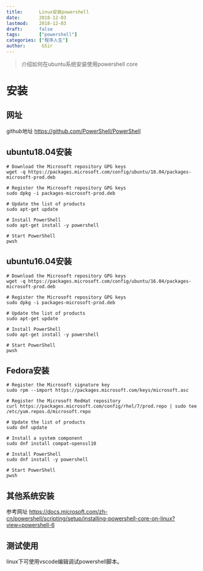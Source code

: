 ```yaml
---
title:      Linux安装powershell
date:       2018-12-03
lastmod:    2018-12-03
draft:      false
tags:       ["powershell"]
categories: ["程序人生"]
author:      GSir
---
```


> 介绍如何在ubuntu系统安装使用powershell core

<!--more-->

# 安装

## 网址

github地址 https://github.com/PowerShell/PowerShell

## ubuntu18.04安装

```
# Download the Microsoft repository GPG keys
wget -q https://packages.microsoft.com/config/ubuntu/18.04/packages-microsoft-prod.deb

# Register the Microsoft repository GPG keys
sudo dpkg -i packages-microsoft-prod.deb

# Update the list of products
sudo apt-get update

# Install PowerShell
sudo apt-get install -y powershell

# Start PowerShell
pwsh
```
## ubuntu16.04安装

```
# Download the Microsoft repository GPG keys
wget -q https://packages.microsoft.com/config/ubuntu/16.04/packages-microsoft-prod.deb

# Register the Microsoft repository GPG keys
sudo dpkg -i packages-microsoft-prod.deb

# Update the list of products
sudo apt-get update

# Install PowerShell
sudo apt-get install -y powershell

# Start PowerShell
pwsh
```

## Fedora安装

```
# Register the Microsoft signature key
sudo rpm --import https://packages.microsoft.com/keys/microsoft.asc

# Register the Microsoft RedHat repository
curl https://packages.microsoft.com/config/rhel/7/prod.repo | sudo tee /etc/yum.repos.d/microsoft.repo

# Update the list of products
sudo dnf update

# Install a system component
sudo dnf install compat-openssl10

# Install PowerShell
sudo dnf install -y powershell

# Start PowerShell
pwsh
```

## 其他系统安装

参考网址 https://docs.microsoft.com/zh-cn/powershell/scripting/setup/installing-powershell-core-on-linux?view=powershell-6

## 测试使用

linux下可使用vscode编辑调试powershell脚本。
